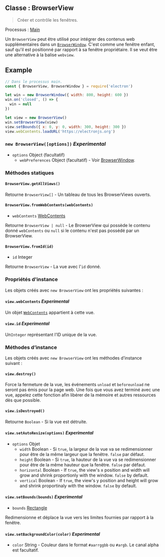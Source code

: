 ## Classe : BrowserView

> Créer et contrôle les fenêtres.

Processus : [Main](../glossary.md#main-process)

Un `BrowserView` peut être utilisé pour intégrer des contenus web supplémentaires dans un [`BrowserWindow`](browser-window.md). C'est comme une fenêtre enfant, sauf qu'il est positionné par rapport à sa fenêtre propriétaire. Il se veut être une alternative à la balise `webview`.

## Example

```javascript
// Dans le processus main.
const { BrowserView, BrowserWindow } = require('electron')

let win = new BrowserWindow({ width: 800, height: 600 })
win.on('closed', () => {
  win = null
})

let view = new BrowserView()
win.setBrowserView(view)
view.setBounds({ x: 0, y: 0, width: 300, height: 300 })
view.webContents.loadURL('https://electronjs.org')
```

### `new BrowserView([options])` *Experimental*

* `options` Object (facultatif) 
  * `webPreferences` Object (facultatif) - Voir [BrowserWindow](browser-window.md).

### Méthodes statiques

#### `BrowserView.getAllViews()`

Retourne `BrowserView[]` - Un tableau de tous les BrowserViews ouverts.

#### `BrowserView.fromWebContents(webContents)`

* `webContents` [WebContents](web-contents.md)

Retourne `BrowserView | null` - Le BrowserView qui possède le contenu donné `webContents` ou `null` si le contenu n'est pas possédé par un BrowserView.

#### `BrowserView.fromId(id)`

* `id` Integer

Retourne `BrowserView` - La vue avec l'`id` donné.

### Propriétés d'instance

Les objets créés avec `new BrowserView` ont les propriétés suivantes :

#### `view.webContents` *Experimental*

Un objet [`WebContents`](web-contents.md) appartient à cette vue.

#### `view.id` *Experimental*

Un`Integer` représentant l’ID unique de la vue.

### Méthodes d’instance

Les objets créés avec `new BrowserView` ont les méthodes d’instance suivant :

#### `view.destroy()`

Force la fermeture de la vue, les événements `unload` et `beforeunload` ne seront pas émis pour la page web. Une fois que vous avez terminé avec une vue, appelez cette fonction afin libérer de la mémoire et autres ressources dès que possible.

#### `view.isDestroyed()`

Retourne `Boolean` - Si la vue est détruite.

#### `view.setAutoResize(options)` *Experimental*

* `options` Objet 
  * `width` Boolean - Si `true`, la largeur de la vue va se redimensionner pour être de la même largeur que la fenêtre. `false` par défaut.
  * `height` Boolean - Si `true`, la hauteur de la vue va se redimensionner pour être de la même hauteur que la fenêtre. `false` par défaut.
  * `horizontal` Boolean - If `true`, the view's x position and width will grow and shrink proportionly with the window. `false` by default.
  * `vertical` Boolean - If `true`, the view's y position and height will grow and shrink proportinaly with the window. `false` by default.

#### `view.setBounds(bounds)` *Experimental*

* `bounds` [Rectangle](structures/rectangle.md)

Redimensionne et déplace la vue vers les limites fournies par rapport à la fenêtre.

#### `view.setBackgroundColor(color)` *Experimental*

* `color` String - Couleur dans le format `#aarrggbb` ou `#argb`. Le canal alpha est facultatif.